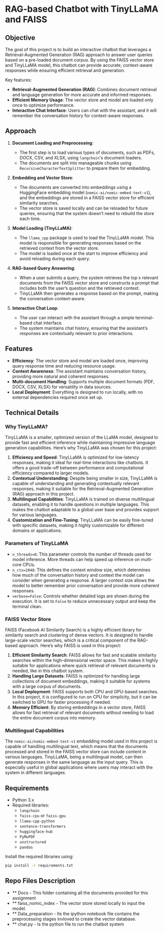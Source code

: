 # RAG-based Chatbot with TinyLLaMA and FAISS

## Objective

The goal of this project is to build an interactive chatbot that leverages a Retrieval-Augmented Generation (RAG) approach to answer user queries based on a pre-loaded document corpus. By using the FAISS vector store and TinyLLaMA model, this chatbot can provide accurate, context-aware responses while ensuring efficient retrieval and generation.

Key features:
- **Retrieval-Augmented Generation (RAG)**: Combines document retrieval and language generation for more accurate and informed responses.
- **Efficient Memory Usage**: The vector store and model are loaded only once to optimize performance.
- **Interactive Chat Interface**: Users can chat with the assistant, and it will remember the conversation history for context-aware responses.

## Approach

1. **Document Loading and Preprocessing**:
   - The first step is to load various types of documents, such as PDFs, DOCX, CSV, and XLSX, using `langchain`'s document loaders. 
   - The documents are split into manageable chunks using `RecursiveCharacterTextSplitter` to prepare them for embedding.

2. **Embedding and Vector Store**:
   - The documents are converted into embeddings using a HuggingFace embedding model (`nomic-ai/nomic-embed-text-v1`), and the embeddings are stored in a FAISS vector store for efficient similarity searches.
   - The vector store is saved locally and can be reloaded for future queries, ensuring that the system doesn’t need to rebuild the store each time.

3. **Model Loading (TinyLLaMA)**:
   - The `llama_cpp` package is used to load the TinyLLaMA model. This model is responsible for generating responses based on the retrieved context from the vector store.
   - The model is loaded once at the start to improve efficiency and avoid reloading during each query.

4. **RAG-based Query Answering**:
   - When a user submits a query, the system retrieves the top `k` relevant documents from the FAISS vector store and constructs a prompt that includes both the user’s question and the retrieved context.
   - TinyLLaMA then generates a response based on the prompt, making the conversation context-aware.

5. **Interactive Chat Loop**:
   - The user can interact with the assistant through a simple terminal-based chat interface.
   - The system maintains chat history, ensuring that the assistant’s responses are contextually relevant to prior interactions.

## Features

- **Efficiency**: The vector store and model are loaded once, improving query response time and reducing resource usage.
- **Context Awareness**: The assistant maintains conversation history, providing more natural and coherent responses.
- **Multi-document Handling**: Supports multiple document formats (PDF, DOCX, CSV, XLSX) for versatility in data sources.
- **Local Deployment**: Everything is designed to run locally, with no external dependencies required once set up.

## Technical Details

### Why TinyLLaMA?

TinyLLaMA is a smaller, optimized version of the LLaMA model, designed to provide fast and efficient inference while maintaining impressive language generation capabilities. Here’s why TinyLLaMA was chosen for this project:

1. **Efficiency and Speed**: TinyLLaMA is optimized for low-latency responses, making it ideal for real-time interactions like chatbots. It offers a good trade-off between performance and computational efficiency compared to larger models.
2. **Contextual Understanding**: Despite being smaller in size, TinyLLaMA is capable of understanding and generating contextually relevant responses, making it suitable for the Retrieval-Augmented Generation (RAG) approach in this project.
3. **Multilingual Capabilities**: TinyLLaMA is trained on diverse multilingual datasets, enabling it to handle questions in multiple languages. This makes the chatbot adaptable to a global user base and provides support for various languages.
4. **Customization and Fine-Tuning**: TinyLLaMA can be easily fine-tuned with specific datasets, making it highly customizable for different domains or applications.

### Parameters of TinyLLaMA

- `n_threads=6`: This parameter controls the number of threads used for model inference. More threads can help speed up inference on multi-core CPUs.
- `n_ctx=2048`: This defines the context window size, which determines how much of the conversation history and context the model can consider when generating a response. A larger context size allows the model to better remember prior conversation and provide more coherent responses.
- `verbose=False`: Controls whether detailed logs are shown during the execution. It is set to `False` to reduce unnecessary output and keep the terminal clean.

### FAISS Vector Store

FAISS (Facebook AI Similarity Search) is a highly efficient library for similarity search and clustering of dense vectors. It is designed to handle large-scale vector searches, which is a critical component of the RAG-based approach. Here’s why FAISS is used in this project:

1. **Efficient Similarity Search**: FAISS allows for fast and scalable similarity searches within the high-dimensional vector space. This makes it highly suitable for applications where quick retrieval of relevant documents is needed, like in this chatbot system.
2. **Handling Large Datasets**: FAISS is optimized for handling large collections of document embeddings, making it suitable for systems with a large corpus of documents.
3. **Local Deployment**: FAISS supports both CPU and GPU-based searches. In this project, it is configured to run on CPU for simplicity, but it can be switched to GPU for faster processing if needed.
4. **Memory Efficient**: By storing embeddings in a vector store, FAISS allows for fast retrieval of relevant documents without needing to load the entire document corpus into memory.

### Multilingual Capabilities

The `nomic-ai/nomic-embed-text-v1` embedding model used in this project is capable of handling multilingual text, which means that the documents processed and stored in the FAISS vector store can include content in various languages. TinyLLaMA, being a multilingual model, can then generate responses in the same language as the input query. This is especially useful in global applications where users may interact with the system in different languages.

## Requirements

- Python 3.x
- Required libraries:
  - `langchain`
  - `faiss-cpu` or `faiss-gpu`
  - `llama-cpp-python`
  - `sentence-transformers`
  - `huggingface-hub`
  - `PyMuPDF`
  - `unstructured`
  - `pandas`

Install the required libraries using:

```bash
pip install -r requirements.txt

```

## Repo Files Description
- ** Docs - This folder containing all the documents provided for this assignment
- ** faiss_nomic_index - The vector store stored locally to input the model.
- ** Data_preparation - Its the ipython notebook file contains the preprocessing stages invloved to create the vector database.
- ** chat.py - Is the python file to run the chatbot system
